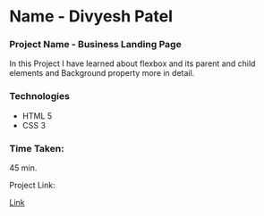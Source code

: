 # Name - Divyesh Patel

### Project Name - Business Landing Page
In this Project I have learned about flexbox and its parent and child elements and Background property more in detail.

### Technologies
- HTML 5
- CSS 3

### Time Taken:
 45 min.
 
 Project Link:
  
  [Link](https://businesslandingpages.vercel.app)

